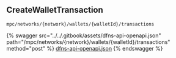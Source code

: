 
## CreateWalletTransaction
`mpc/networks/{network}/wallets/{walletId}/transactions`



{% swagger src="../../.gitbook/assets/dfns-api-openapi.json" path="/mpc/networks/{network}/wallets/{walletId}/transactions" method="post" %}
[dfns-api-openapi.json](../../.gitbook/assets/dfns-api-openapi.json)
{% endswagger %}

